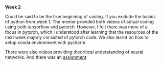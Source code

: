 **Week 2**

Could be said to be the true beginning of coding. If you exclude the basics of python from week 1.
The mentor provided both videos of actual coding using both tensorflow and pytorch.
However, I felt there was more of a focus in pytorch, which I understood after learning that the resources of the next week majorly consisted of pytorch code.
We also learnt on how to setup conda environment with pycharm.

There were also videos providing theoritical understanding of neural networks.
And there was an [assignment](https://github.com/mukunth-kart/SOC-2025---Face-Aging-Model/blob/main/Week%202/Assignment1.ipynb).
